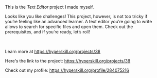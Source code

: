 This is the *Text Editor* project I made myself.


<p>Looks like you like challenges! This project, however, is not too tricky if you’re feeling like an advanced learner. A text editor you’re going to write allows to search for specific files and open them. Check out the prerequisites, and if you’re ready, let’s roll!</p><br/><br/>Learn more at <a href="https://hyperskill.org/projects/38?utm_source=ide&utm_medium=ide&utm_campaign=ide&utm_content=project-card">https://hyperskill.org/projects/38</a>

Here's the link to the project: https://hyperskill.org/projects/38

Check out my profile: https://hyperskill.org/profile/284075216